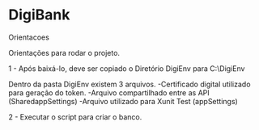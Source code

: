 # DigiBank

Orientacoes

Orientações para rodar o projeto.

1 - Após baixá-lo, deve ser copiado o Diretório DigiEnv para C:\DigiEnv

Dentro da pasta DigiEnv existem 3 arquivos.
-Certificado digital utilizado para geração do token.
-Arquivo compartilhado entre as API (SharedappSettings)
-Arquivo utilizado para Xunit Test (appSettings)

2 - Executar o script para criar o banco.